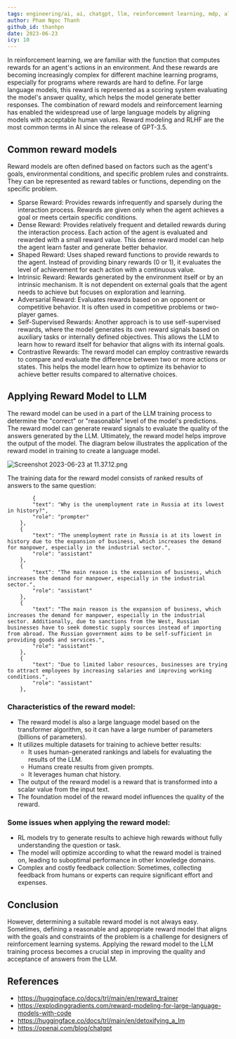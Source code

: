 ```yaml
---
tags: engineering/ai, ai, chatgpt, llm, reinforcement learning, mdp, algorithms, 
author: Pham Ngoc Thanh
github_id: thanhpn
date: 2023-06-23
icy: 10
---
```


In reinforcement learning, we are familiar with the function that computes rewards for an agent's actions in an environment. And these rewards are becoming increasingly complex for different machine learning programs, especially for programs where rewards are hard to define. For large language models, this reward is represented as a scoring system evaluating the model's answer quality, which helps the model generate better responses. The combination of reward models and reinforcement learning has enabled the widespread use of large language models by aligning models with acceptable human values. Reward modeling and RLHF are the most common terms in AI since the release of GPT-3.5.

## Common reward models

Reward models are often defined based on factors such as the agent's goals, environmental conditions, and specific problem rules and constraints. They can be represented as reward tables or functions, depending on the specific problem.

- Sparse Reward: Provides rewards infrequently and sparsely during the interaction process. Rewards are given only when the agent achieves a goal or meets certain specific conditions.
- Dense Reward: Provides relatively frequent and detailed rewards during the interaction process. Each action of the agent is evaluated and rewarded with a small reward value. This dense reward model can help the agent learn faster and generate better behavior.
- Shaped Reward: Uses shaped reward functions to provide rewards to the agent. Instead of providing binary rewards (0 or 1), it evaluates the level of achievement for each action with a continuous value.
- Intrinsic Reward: Rewards generated by the environment itself or by an intrinsic mechanism. It is not dependent on external goals that the agent needs to achieve but focuses on exploration and learning.
- Adversarial Reward: Evaluates rewards based on an opponent or competitive behavior. It is often used in competitive problems or two-player games.
- Self-Supervised Rewards: Another approach is to use self-supervised rewards, where the model generates its own reward signals based on auxiliary tasks or internally defined objectives. This allows the LLM to learn how to reward itself for behavior that aligns with its internal goals.
- Contrastive Rewards: The reward model can employ contrastive rewards to compare and evaluate the difference between two or more actions or states. This helps the model learn how to optimize its behavior to achieve better results compared to alternative choices.

## Applying Reward Model to LLM

The reward model can be used in a part of the LLM training process to determine the "correct" or "reasonable" level of the model's predictions. The reward model can generate reward signals to evaluate the quality of the answers generated by the LLM. Ultimately, the reward model helps improve the output of the model. The diagram below illustrates the application of the reward model in training to create a language model.

![Screenshot 2023-06-23 at 11.37.12.png](https://s3-us-west-2.amazonaws.com/secure.notion-static.com/9e459305-169d-444a-9f78-b21dc0bce9fe/Screenshot_2023-06-23_at_11.37.12.png)

The training data for the reward model consists of ranked results of answers to the same question:

```
		{
        "text": "Why is the unemployment rate in Russia at its lowest in history?",
        "role": "prompter"
    },
    {
        "text": "The unemployment rate in Russia is at its lowest in history due to the expansion of business, which increases the demand for manpower, especially in the industrial sector.",
        "role": "assistant"
    },
    {
        "text": "The main reason is the expansion of business, which increases the demand for manpower, especially in the industrial sector.",
        "role": "assistant"
    },
    {
        "text": "The main reason is the expansion of business, which increases the demand for manpower, especially in the industrial sector. Additionally, due to sanctions from the West, Russian businesses have to seek domestic supply sources instead of importing from abroad. The Russian government aims to be self-sufficient in providing goods and services.",
        "role": "assistant"
    },
    {
        "text": "Due to limited labor resources, businesses are trying to attract employees by increasing salaries and improving working conditions.",
        "role": "assistant"
    },

```

### Characteristics of the reward model:

- The reward model is also a large language model based on the transformer algorithm, so it can have a large number of parameters (billions of parameters).
- It utilizes multiple datasets for training to achieve better results:
    - It uses human-generated rankings and labels for evaluating the results of the LLM.
    - Humans create results from given prompts.
    - It leverages human chat history.
- The output of the reward model is a reward that is transformed into a scalar value from the input text.
- The foundation model of the reward model influences the quality of the reward.

### Some issues when applying the reward model:

- RL models try to generate results to achieve high rewards without fully understanding the question or task.
- The model will optimize according to what the reward model is trained on, leading to suboptimal performance in other knowledge domains.
- Complex and costly feedback collection: Sometimes, collecting feedback from humans or experts can require significant effort and expenses.

## Conclusion

However, determining a suitable reward model is not always easy. Sometimes, defining a reasonable and appropriate reward model that aligns with the goals and constraints of the problem is a challenge for designers of reinforcement learning systems. Applying the reward model to the LLM training process becomes a crucial step in improving the quality and acceptance of answers from the LLM.

## References

- https://huggingface.co/docs/trl/main/en/reward_trainer
- https://explodinggradients.com/reward-modeling-for-large-language-models-with-code
- https://huggingface.co/docs/trl/main/en/detoxifying_a_lm
- https://openai.com/blog/chatgpt
